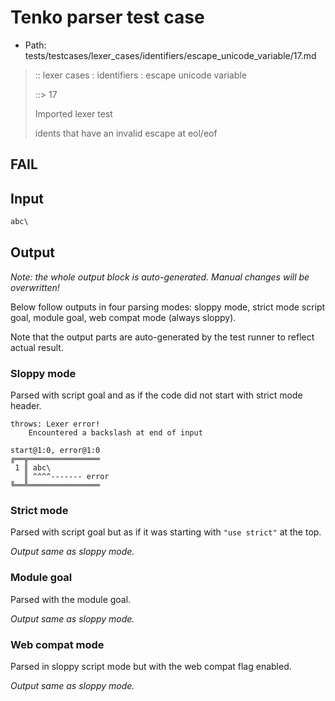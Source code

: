 # Tenko parser test case

- Path: tests/testcases/lexer_cases/identifiers/escape_unicode_variable/17.md

> :: lexer cases : identifiers : escape unicode variable
>
> ::> 17
>
> Imported lexer test
>
> idents that have an invalid escape at eol/eof

## FAIL

## Input

`````js
abc\
`````

## Output

_Note: the whole output block is auto-generated. Manual changes will be overwritten!_

Below follow outputs in four parsing modes: sloppy mode, strict mode script goal, module goal, web compat mode (always sloppy).

Note that the output parts are auto-generated by the test runner to reflect actual result.

### Sloppy mode

Parsed with script goal and as if the code did not start with strict mode header.

`````
throws: Lexer error!
    Encountered a backslash at end of input

start@1:0, error@1:0
╔══╦════════════════
 1 ║ abc\
   ║ ^^^^------- error
╚══╩════════════════

`````

### Strict mode

Parsed with script goal but as if it was starting with `"use strict"` at the top.

_Output same as sloppy mode._

### Module goal

Parsed with the module goal.

_Output same as sloppy mode._

### Web compat mode

Parsed in sloppy script mode but with the web compat flag enabled.

_Output same as sloppy mode._
